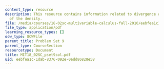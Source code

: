 ```yaml
---
content_type: resource
description: This resource contains information related to divergence and gradients
  of the density.
file: /media/courses/18-02sc-multivariable-calculus-fall-2010/eebfea1c1dab8376092e0edd86828e58_MIT18_02SC_pset9sol.pdf
file_type: application/pdf
learning_resource_types: []
ocw_type: OCWFile
parent_title: Problem Set 9
parent_type: CourseSection
resourcetype: Document
title: MIT18_02SC_pset9sol.pdf
uid: eebfea1c-1dab-8376-092e-0edd86828e58
---
```

